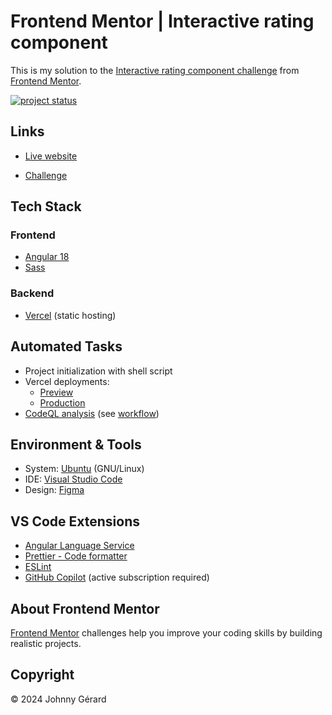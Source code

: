# Frontend Mentor | Interactive rating component

This is my solution to the [Interactive rating component challenge](https://www.frontendmentor.io/challenges/interactive-rating-component-koxpeBUmI) from [Frontend Mentor](https://www.frontendmentor.io/).

[![project status](https://img.shields.io/badge/status-work%20in%20progress-red?style=for-the-badge)](https://fem-interactive-rating-component-jgerard.vercel.app)

## Links

- [Live website](https://fem-interactive-rating-component-jgerard.vercel.app)
<!-- - [Solution](placeholder) -->
- [Challenge](https://www.frontendmentor.io/challenges/interactive-rating-component-koxpeBUmI)
<!-- - [Lighthouse report](https://googlechrome.github.io/lighthouse/viewer/?gist=placeholder) -->

## Tech Stack

### Frontend

- [Angular 18](https://blog.angular.dev/angular-v18-is-now-available-e79d5ac0affe)
- [Sass](https://sass-lang.com/)

### Backend

- [Vercel](https://vercel.com/) (static hosting)

<!-- ## Key Features -->

## Automated Tasks

- Project initialization with shell script
- Vercel deployments:
  - [Preview](.github/workflows/vercel-preview.yaml)
  - [Production](.github/workflows/vercel-production.yaml)
- [CodeQL analysis](https://codeql.github.com/) (see [workflow](.github/workflows/codeql.yaml))

## Environment & Tools

- System: [Ubuntu](https://ubuntu.com/) (GNU/Linux)
- IDE: [Visual Studio Code](https://code.visualstudio.com/)
- Design: [Figma](https://www.figma.com/)

## VS Code Extensions

- [Angular Language Service](https://marketplace.visualstudio.com/items?itemName=angular.ng-template)
- [Prettier - Code formatter](https://marketplace.visualstudio.com/items?itemName=esbenp.prettier-vscode)
- [ESLint](https://marketplace.visualstudio.com/items?itemName=dbaeumer.vscode-eslint)
- [GitHub Copilot](https://marketplace.visualstudio.com/items?itemName=github.copilot) (active subscription required)

<!-- ## Screenshots

### Mobile

![mobile screenshot](screenshots/mobile.avif)

### Tablet

![tablet screenshot](screenshots/tablet.avif)

### Desktop

![desktop screenshot](screenshots/desktop.avif) -->

## About Frontend Mentor

[Frontend Mentor](https://www.frontendmentor.io/) challenges help you improve your coding skills by building realistic projects.

## Copyright

© 2024 Johnny Gérard
